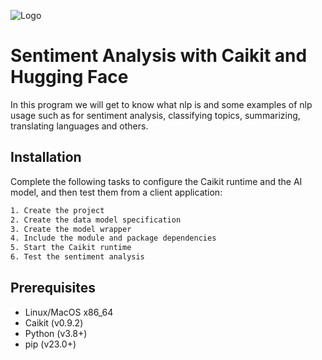 

![Logo](https://upload.wikimedia.org/wikipedia/en/thumb/4/45/Hugging_Face_logo.svg/258px-Hugging_Face_logo.svg.png)




# Sentiment Analysis with Caikit and Hugging Face

In this program we will get to know what nlp is and some examples of nlp usage such as for sentiment analysis, classifying topics, summarizing, translating languages and others.



## Installation

Complete the following tasks to configure the Caikit runtime and the AI model, and then test them from a client application:

```bash
1. Create the project
2. Create the data model specification
3. Create the model wrapper
4. Include the module and package dependencies
5. Start the Caikit runtime
6. Test the sentiment analysis
```
    
## Prerequisites

- Linux/MacOS x86_64
- Caikit (v0.9.2)
- Python (v3.8+)
- pip (v23.0+)

